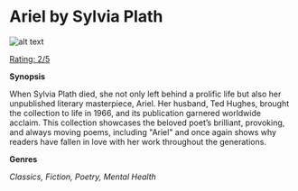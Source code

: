 # Ariel by Sylvia Plath

![alt text](bookimages/ariel-image.png)

<ins> Rating: 2/5 </ins>

**Synopsis**

When Sylvia Plath died, she not only left behind a prolific life but also her unpublished literary masterpiece, Ariel. Her husband, Ted Hughes, brought the collection to life in 1966, and its publication garnered worldwide acclaim. This collection showcases the beloved poet’s brilliant, provoking, and always moving poems, including "Ariel" and once again shows why readers have fallen in love with her work throughout the generations.

**Genres**

*Classics, Fiction, Poetry, Mental Health*